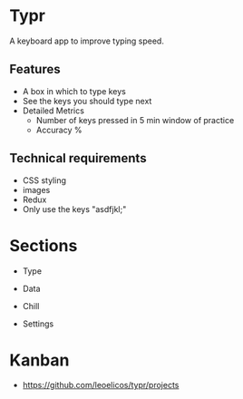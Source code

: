 # Typr

A keyboard app to improve typing speed.

## Features

- A box in which to type keys
- See the keys you should type next
- Detailed Metrics
  - Number of keys pressed in 5 min window of practice
  - Accuracy %

## Technical requirements

- CSS styling
- images
- Redux
- Only use the keys "asdfjkl;"

# Sections

- Type
- Data
- Chill

- Settings

# Kanban

- https://github.com/leoelicos/typr/projects
